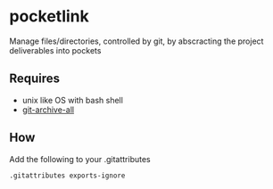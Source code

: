 pocketlink
==========

Manage files/directories, controlled by git, by abscracting the project deliverables into pockets 

## Requires
* unix like OS with bash shell
* [git-archive-all](https://github.com/Kentzo/git-archive-all)

## How

Add the following to your .gitattributes

	.gitattributes exports-ignore

